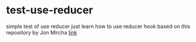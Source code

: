 # test-use-reducer

simple test of use reducer
just learn how to use reducer hook 
based on this repository by Jon Mircha
[link](https://github.com/jonmircha/youtube-react/tree/main/06-react-reducers)
